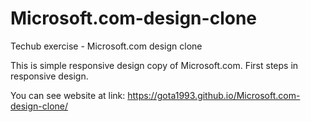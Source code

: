 # Microsoft.com-design-clone
Techub exercise - Microsoft.com design clone

This is simple responsive design copy of Microsoft.com. First steps in responsive design.

You can see website at link: https://gota1993.github.io/Microsoft.com-design-clone/
